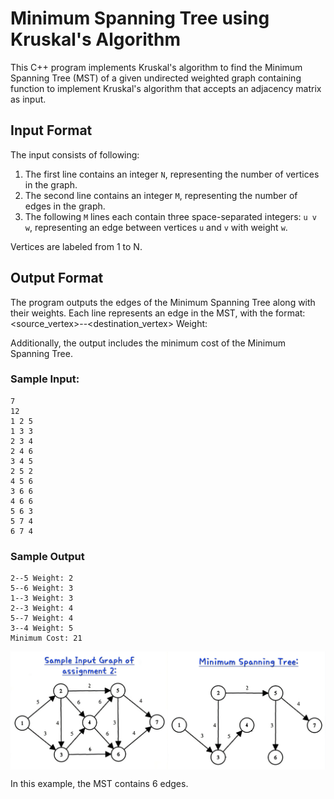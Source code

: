# Minimum Spanning Tree using Kruskal's Algorithm

This C++ program implements Kruskal's algorithm to find the Minimum Spanning Tree (MST) of a given undirected weighted graph containing function to implement Kruskal's algorithm that accepts an adjacency matrix as input.

## Input Format

The input consists of following:

1. The first line contains an integer `N`, representing the number of vertices in the graph.
2. The second line contains an integer `M`, representing the number of edges in the graph.
3. The following `M` lines each contain three space-separated integers: `u v w`, representing an edge between vertices `u` and `v` with weight `w`.

Vertices are labeled from 1 to N.

## Output Format

The program outputs the edges of the Minimum Spanning Tree along with their weights. Each line represents an edge in the MST, with the format:
<source_vertex>--<destination_vertex> Weight: <weight>

Additionally, the output includes the minimum cost of the Minimum Spanning Tree.

### Sample Input:
```
7
12
1 2 5
1 3 3
2 3 4
2 4 6
3 4 5
2 5 2
4 5 6
3 6 6
4 6 6
5 6 3
5 7 4
6 7 4
```

### Sample Output

```
2--5 Weight: 2
5--6 Weight: 3
1--3 Weight: 3
2--3 Weight: 4
5--7 Weight: 4
3--4 Weight: 5
Minimum Cost: 21
```

<div style="display: flex;">
    <img src="https://github.com/dharmendra912/krushkal_mst/blob/master/resources/readme_images/sample_input.png?raw=true" alt="Sample Input" style="width: 50%;">
    <img src="https://github.com/dharmendra912/krushkal_mst/blob/master/resources/readme_images/sample_output.png?raw=true" alt="Sample Output" style="width: 50%;">
</div>

In this example, the MST contains 6 edges.